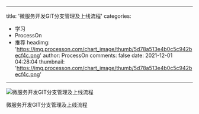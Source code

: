 
---
title: '微服务开发GIT分支管理及上线流程'
categories: 
 - 学习
 - ProcessOn
 - 推荐
headimg: 'https://img.processon.com/chart_image/thumb/5d78a513e4b0c5c942becf4c.png'
author: ProcessOn
comments: false
date: 2021-12-01 04:28:04
thumbnail: 'https://img.processon.com/chart_image/thumb/5d78a513e4b0c5c942becf4c.png'
---

<div>   
<img class="thumb" alt="微服务开发GIT分支管理及上线流程" src="https://img.processon.com/chart_image/thumb/5d78a513e4b0c5c942becf4c.png" referrerpolicy="no-referrer">
<p>微服务开发GIT分支管理及上线流程</p>  
</div>
            